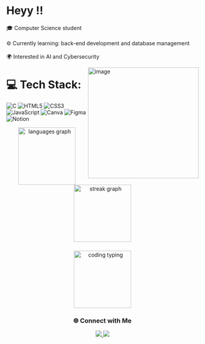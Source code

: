 <h1>
   Heyy !!

</h1>



🎓 Computer Science student <br><br>
⚙️ Currently learning: back-end development and database management <br><br>
🌍 Interested in AI and Cybersecurity<br>

<img align="right" height="290" src="https://github.com/user-attachments/assets/82846011-3b00-4762-a2e1-63b58c2d0df3" alt="image"/>


# 💻 Tech Stack:
![C](https://img.shields.io/badge/c-%2300599C.svg?style=for-the-badge&logo=c&logoColor=white) ![HTML5](https://img.shields.io/badge/html5-%23E34F26.svg?style=for-the-badge&logo=html5&logoColor=white) ![CSS3](https://img.shields.io/badge/css3-%231572B6.svg?style=for-the-badge&logo=css3&logoColor=white) ![JavaScript](https://img.shields.io/badge/javascript-%23323330.svg?style=for-the-badge&logo=javascript&logoColor=%23F7DF1E) ![Canva](https://img.shields.io/badge/Canva-%2300C4CC.svg?style=for-the-badge&logo=Canva&logoColor=white) ![Figma](https://img.shields.io/badge/figma-%23F24E1E.svg?style=for-the-badge&logo=figma&logoColor=white) ![Notion](https://img.shields.io/badge/Notion-%23000000.svg?style=for-the-badge&logo=notion&logoColor=white)







<div align="center">

<img src="https://github-readme-stats.vercel.app/api/top-langs?username=Lydia-Mokrani&locale=en&hide_title=false&layout=compact&card_width=320&langs_count=5&theme=dracula&hide_border=false" height="150" alt="languages graph" />
<img src="https://streak-stats.demolab.com?user=Lydia-Mokrani&theme=dracula&hide_border=false" height="150" alt="streak graph" />

###

<img src="https://media.tenor.com/NqKNFHSmbUcAAAAC/coding-typing.gif" alt="coding typing" height="150" />


###





### 🌐 Connect with Me


<a href="https://www.linkedin.com/in/lydia-mokrani-2ab75237b/" target="_blank">
  <img src="https://img.shields.io/badge/LinkedIn-0077B5?style=for-the-badge&logo=linkedin&logoColor=white" />
</a>

<a href="mailto:mokranimay@gmail.com">
  <img src="https://img.shields.io/badge/Gmail-D14836?style=for-the-badge&logo=gmail&logoColor=white" />
</a>
